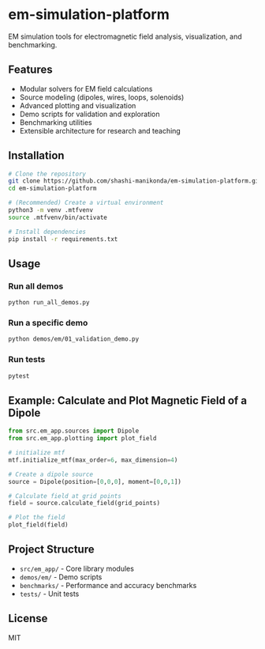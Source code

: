 # em-simulation-platform

EM simulation tools for electromagnetic field analysis, visualization, and benchmarking.

## Features
- Modular solvers for EM field calculations
- Source modeling (dipoles, wires, loops, solenoids)
- Advanced plotting and visualization
- Demo scripts for validation and exploration
- Benchmarking utilities
- Extensible architecture for research and teaching

## Installation

```bash
# Clone the repository
git clone https://github.com/shashi-manikonda/em-simulation-platform.git
cd em-simulation-platform

# (Recommended) Create a virtual environment
python3 -m venv .mtfvenv
source .mtfvenv/bin/activate

# Install dependencies
pip install -r requirements.txt
```

## Usage

### Run all demos
```bash
python run_all_demos.py
```

### Run a specific demo
```bash
python demos/em/01_validation_demo.py
```

### Run tests
```bash
pytest
```

## Example: Calculate and Plot Magnetic Field of a Dipole
```python
from src.em_app.sources import Dipole
from src.em_app.plotting import plot_field

# initialize mtf
mtf.initialize_mtf(max_order=6, max_dimension=4)

# Create a dipole source
source = Dipole(position=[0,0,0], moment=[0,0,1])

# Calculate field at grid points
field = source.calculate_field(grid_points)

# Plot the field
plot_field(field)
```

## Project Structure
- `src/em_app/` - Core library modules
- `demos/em/` - Demo scripts
- `benchmarks/` - Performance and accuracy benchmarks
- `tests/` - Unit tests

## License
MIT

